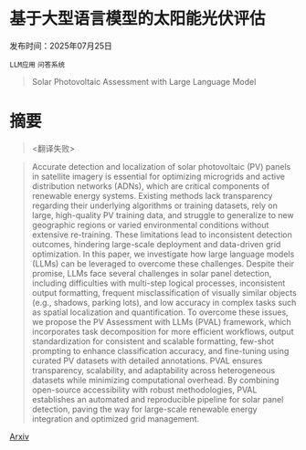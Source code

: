 # 基于大型语言模型的太阳能光伏评估

发布时间：2025年07月25日

`LLM应用` `问答系统`

> Solar Photovoltaic Assessment with Large Language Model

# 摘要

> <翻译失败>

> Accurate detection and localization of solar photovoltaic (PV) panels in satellite imagery is essential for optimizing microgrids and active distribution networks (ADNs), which are critical components of renewable energy systems. Existing methods lack transparency regarding their underlying algorithms or training datasets, rely on large, high-quality PV training data, and struggle to generalize to new geographic regions or varied environmental conditions without extensive re-training. These limitations lead to inconsistent detection outcomes, hindering large-scale deployment and data-driven grid optimization. In this paper, we investigate how large language models (LLMs) can be leveraged to overcome these challenges. Despite their promise, LLMs face several challenges in solar panel detection, including difficulties with multi-step logical processes, inconsistent output formatting, frequent misclassification of visually similar objects (e.g., shadows, parking lots), and low accuracy in complex tasks such as spatial localization and quantification. To overcome these issues, we propose the PV Assessment with LLMs (PVAL) framework, which incorporates task decomposition for more efficient workflows, output standardization for consistent and scalable formatting, few-shot prompting to enhance classification accuracy, and fine-tuning using curated PV datasets with detailed annotations. PVAL ensures transparency, scalability, and adaptability across heterogeneous datasets while minimizing computational overhead. By combining open-source accessibility with robust methodologies, PVAL establishes an automated and reproducible pipeline for solar panel detection, paving the way for large-scale renewable energy integration and optimized grid management.

[Arxiv](https://arxiv.org/abs/2507.19144)